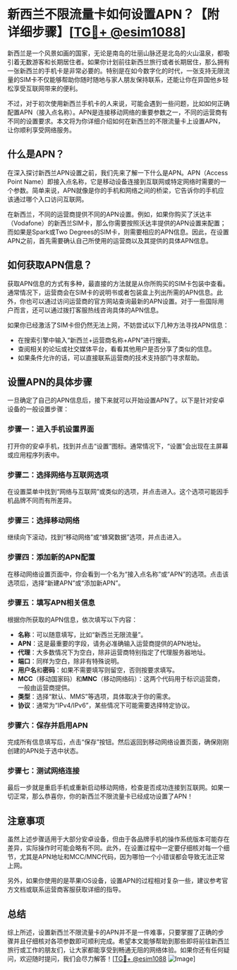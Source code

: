 # 新西兰不限流量卡如何设置APN？【附详细步骤】[[TG💪+ @esim1088](https://t.me/s/esim1088)]

新西兰是一个风景如画的国家，无论是南岛的壮丽山脉还是北岛的火山温泉，都吸引着无数游客和长期居住者。如果你计划前往新西兰旅行或者长期居住，那么拥有一张新西兰的手机卡是非常必要的。特别是在如今数字化的时代，一张支持无限流量的SIM卡不仅能够帮助你随时随地与家人朋友保持联系，还能让你在异国他乡轻松享受互联网带来的便利。

不过，对于初次使用新西兰手机卡的人来说，可能会遇到一些问题，比如如何正确配置APN（接入点名称）。APN是连接移动网络的重要参数之一，不同的运营商有不同的设置要求。本文将为你详细介绍如何在新西兰的不限流量卡上设置APN，让你顺利享受网络服务。

## 什么是APN？

在深入探讨新西兰APN设置之前，我们先来了解一下什么是APN。APN（Access Point Name）即接入点名称，它是移动设备连接到互联网或特定网络时需要的一个参数。简单来说，APN就像是你的手机和网络之间的桥梁，它告诉你的手机应该通过哪个入口访问互联网。

在新西兰，不同的运营商提供不同的APN设置。例如，如果你购买了沃达丰（Vodafone）的新西兰SIM卡，那么你需要按照沃达丰提供的APN设置来配置；而如果是Spark或Two Degrees的SIM卡，则需要相应的APN信息。因此，在设置APN之前，首先需要确认自己所使用的运营商以及其提供的具体APN信息。

## 如何获取APN信息？

获取APN信息的方式有多种，最直接的方法就是从你所购买的SIM卡包装中查看。通常情况下，运营商会在SIM卡的说明书或者包装盒上列出所需的APN信息。此外，你也可以通过访问运营商的官方网站查询最新的APN设置。对于一些国际用户而言，还可以通过拨打客服热线咨询具体的APN信息。

如果你已经激活了SIM卡但仍然无法上网，不妨尝试以下几种方法寻找APN信息：
- 在搜索引擎中输入“新西兰+运营商名称+APN”进行搜索。
- 查阅相关的论坛或社交媒体平台，看看其他用户是否分享了类似的信息。
- 如果条件允许的话，可以直接联系运营商的技术支持部门寻求帮助。

## 设置APN的具体步骤

一旦确定了自己的APN信息后，接下来就可以开始设置APN了。以下是针对安卓设备的一般设置步骤：

### 步骤一：进入手机设置界面
打开你的安卓手机，找到并点击“设置”图标。通常情况下，“设置”会出现在主屏幕或应用程序列表中。

### 步骤二：选择网络与互联网选项
在设置菜单中找到“网络与互联网”或类似的选项，并点击进入。这个选项可能因手机品牌不同而有所差异。

### 步骤三：选择移动网络
继续向下滚动，找到“移动网络”或“蜂窝数据”选项，并点击进入。

### 步骤四：添加新的APN配置
在移动网络设置页面中，你会看到一个名为“接入点名称”或“APN”的选项。点击该选项后，选择“新建APN”或“添加新APN”。

### 步骤五：填写APN相关信息
根据你所获取的APN信息，依次填写以下内容：
- **名称**：可以随意填写，比如“新西兰无限流量”。
- **APN**：这是最重要的字段，请务必准确输入运营商提供的APN地址。
- **代理**：大多数情况下为空白，除非运营商特别指定了代理服务器地址。
- **端口**：同样为空白，除非有特殊说明。
- **用户名**和**密码**：如果不需要填写则留空，否则按要求填写。
- **MCC**（移动国家码）和**MNC**（移动网络码）：这两个代码用于标识运营商，一般由运营商提供。
- **类型**：选择“默认、MMS”等选项，具体取决于你的需求。
- **协议**：通常为“IPv4/IPv6”，某些情况下可能需要选择特定协议。

### 步骤六：保存并启用APN
完成所有信息填写后，点击“保存”按钮。然后返回到移动网络设置页面，确保刚刚创建的APN处于选中状态。

### 步骤七：测试网络连接
最后一步就是重启手机或重新启动移动网络，检查是否成功连接到互联网。如果一切正常，那么恭喜你，你的新西兰不限流量卡已经成功设置了APN！

## 注意事项

虽然上述步骤适用于大部分安卓设备，但由于各品牌手机的操作系统版本可能存在差异，实际操作时可能会略有不同。此外，在设置过程中一定要仔细核对每一个细节，尤其是APN地址和MCC/MNC代码，因为哪怕一个小错误都会导致无法正常上网。

另外，如果你使用的是苹果iOS设备，设置APN的过程相对复杂一些，建议参考官方文档或联系运营商客服获取详细的指导。

## 总结

综上所述，设置新西兰不限流量卡的APN并不是一件难事，只要掌握了正确的步骤并且仔细核对各项参数即可顺利完成。希望本文能够帮助到那些即将前往新西兰旅行或工作的朋友们，让大家都能享受到畅通无阻的网络体验。如果你还有任何疑问，欢迎随时提问，我们会尽力解答！[[TG💪+ @esim1088](https://t.me/s/esim1088) ![Image](https://i.postimg.cc/4NQfJmqS/Snipaste-2025-05-13-00-14-12.png)]